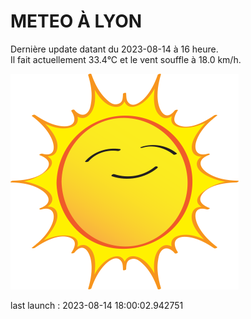 # METEO À LYON

Dernière update datant du 2023-08-14 à 16 heure.  
Il fait actuellement 33.4°C et le vent souffle à 18.0 km/h.      

![](./.github/sun.png)

last launch : 2023-08-14 18:00:02.942751
